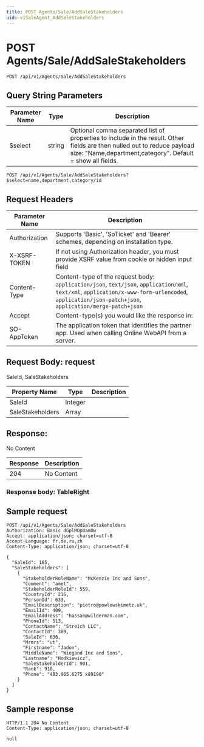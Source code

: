 ```yaml
---
title: POST Agents/Sale/AddSaleStakeholders
uid: v1SaleAgent_AddSaleStakeholders
---
```


# POST Agents/Sale/AddSaleStakeholders

```http
POST /api/v1/Agents/Sale/AddSaleStakeholders
```









## Query String Parameters

| Parameter Name | Type |  Description |
|----------------|------|--------------|
| $select | string |  Optional comma separated list of properties to include in the result. Other fields are then nulled out to reduce payload size: "Name,department,category". Default = show all fields. |

```http
POST /api/v1/Agents/Sale/AddSaleStakeholders?$select=name,department,category/id
```


## Request Headers

| Parameter Name | Description |
|----------------|-------------|
| Authorization  | Supports 'Basic', 'SoTicket' and 'Bearer' schemes, depending on installation type. |
| X-XSRF-TOKEN   | If not using Authorization header, you must provide XSRF value from cookie or hidden input field |
| Content-Type | Content-type of the request body: `application/json`, `text/json`, `application/xml`, `text/xml`, `application/x-www-form-urlencoded`, `application/json-patch+json`, `application/merge-patch+json` |
| Accept         | Content-type(s) you would like the response in:  |
| SO-AppToken | The application token that identifies the partner app. Used when calling Online WebAPI from a server. |

## Request Body: request 

SaleId, SaleStakeholders 

| Property Name | Type |  Description |
|----------------|------|--------------|
| SaleId | Integer |  |
| SaleStakeholders | Array |  |

## Response:

No Content

| Response | Description |
|----------------|-------------|
| 204 | No Content |

### Response body: TableRight


## Sample request

```http!
POST /api/v1/Agents/Sale/AddSaleStakeholders
Authorization: Basic dGplMDpUamUw
Accept: application/json; charset=utf-8
Accept-Language: fr,de,ru,zh
Content-Type: application/json; charset=utf-8

{
  "SaleId": 165,
  "SaleStakeholders": [
    {
      "StakeholderRoleName": "McKenzie Inc and Sons",
      "Comment": "amet",
      "StakeholderRoleId": 559,
      "CountryId": 216,
      "PersonId": 633,
      "EmailDescription": "pietro@powlowskimetz.uk",
      "EmailId": 409,
      "EmailAddress": "hassan@wilderman.com",
      "PhoneId": 513,
      "ContactName": "Streich LLC",
      "ContactId": 389,
      "SaleId": 636,
      "Mrmrs": "ut",
      "Firstname": "Jadon",
      "MiddleName": "Wiegand Inc and Sons",
      "Lastname": "Hodkiewicz",
      "SaleStakeholderId": 901,
      "Rank": 910,
      "Phone": "483.965.6275 x89190"
    }
  ]
}
```

## Sample response

```http_
HTTP/1.1 204 No Content
Content-Type: application/json; charset=utf-8

null
```